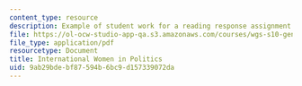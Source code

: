 ```yaml
---
content_type: resource
description: Example of student work for a reading response assignment.
file: https://ol-ocw-studio-app-qa.s3.amazonaws.com/courses/wgs-s10-gender-power-leadership-and-the-workplace-spring-2014/9ab29bdebf87594b6bc9d157339072da_MITWGS_S10S14_Pres_Women.pdf
file_type: application/pdf
resourcetype: Document
title: International Women in Politics
uid: 9ab29bde-bf87-594b-6bc9-d157339072da
---
```

